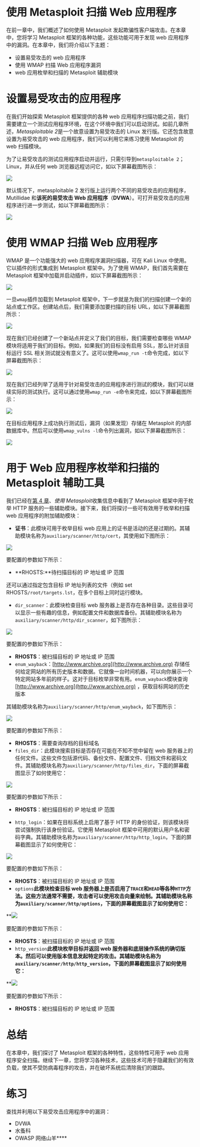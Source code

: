 # 使用 Metasploit 扫描 Web 应用程序

在前一章中，我们概述了如何使用 Metasploit 发起欺骗性客户端攻击。在本章中，您将学习 Metasploit 框架的各种功能，这些功能可用于发现 web 应用程序中的漏洞。在本章中，我们将介绍以下主题：

*   设置易受攻击的 web 应用程序
*   使用 WMAP 扫描 Web 应用程序漏洞
*   web 应用枚举和扫描的 Metasploit 辅助模块

# 设置易受攻击的应用程序

在我们开始探索 Metasploit 框架提供的各种 web 应用程序扫描功能之前，我们需要建立一个测试应用程序环境，在这个环境中我们可以启动测试。如前几章所述，*Metasploitable 2*是一个故意设置为易受攻击的 Linux 发行版。它还包含故意设置为易受攻击的 web 应用程序，我们可以利用它来练习使用 Metasploit 的 web 扫描模块。

为了让易受攻击的测试应用程序启动并运行，只需引导到`metasploitable 2`；Linux，并从任何 web 浏览器远程访问它，如以下屏幕截图所示：

![](img/2257bed3-cc62-46d1-a14d-4488912ffc65.jpg)

默认情况下，metasploitable 2 发行版上运行两个不同的易受攻击的应用程序，Mutillidae 和**该死的易受攻击 Web 应用程序**（**DVWA**）。可打开易受攻击的应用程序进行进一步测试，如以下屏幕截图所示：

![](img/1554dfaf-ef84-4a60-b2dd-918205226acf.jpg)

# 使用 WMAP 扫描 Web 应用程序

WMAP 是一个功能强大的 web 应用程序漏洞扫描器，可在 Kali Linux 中使用。它以插件的形式集成到 Metasploit 框架中。为了使用 WMAP，我们首先需要在 Metasploit 框架中加载并启动插件，如以下屏幕截图所示：

![](img/696e9e17-1793-4d66-8be4-4e7286f99a1c.jpg)

一旦`wmap`插件加载到 Metasploit 框架中，下一步就是为我们的扫描创建一个新的站点或工作区。创建站点后，我们需要添加要扫描的目标 URL，如以下屏幕截图所示：

![](img/9e8073bf-3952-4d47-8876-eb00b0b5f1a2.jpg)

现在我们已经创建了一个新站点并定义了我们的目标，我们需要检查哪些 WMAP 模块将适用于我们的目标。例如，如果我们的目标没有启用 SSL，那么针对该目标运行 SSL 相关测试就没有意义了。这可以使用`wmap_run -t`命令完成，如以下屏幕截图所示：

![](img/ceff14a2-3635-45b5-9a56-3c2dfce6fed6.jpg)

现在我们已经列举了适用于针对易受攻击的应用程序进行测试的模块，我们可以继续实际的测试执行。这可以通过使用`wmap_run -e`命令来完成，如以下屏幕截图所示：

![](img/b668b474-7699-4a2d-981a-31b490e12ed8.jpg)

在目标应用程序上成功执行测试后，漏洞（如果发现）存储在 Metasploit 的内部数据库中。然后可以使用`wmap_vulns -l`命令列出漏洞，如以下屏幕截图所示：

![](img/cde1f4fd-8c23-4bae-976a-7b0feeeaf2e2.jpg)

# 用于 Web 应用程序枚举和扫描的 Metasploit 辅助工具

我们已经在[第 4 章](07.html)、*使用 Metasploit*收集信息中看到了 Metasploit 框架中用于枚举 HTTP 服务的一些辅助模块。接下来，我们将探讨一些可有效用于枚举和扫描 web 应用程序的附加辅助模块：

*   **证书**：此模块可用于枚举目标 web 应用上的证书是活动的还是过期的。其辅助模块名称为`auxiliary/scanner/http/cert`，其使用如下图所示：

![](img/7a7f4c2d-0540-4327-92c9-b8246254c8fe.jpg)

要配置的参数如下所示：

*   **RHOSTS:**待扫描目标的 IP 地址或 IP 范围

还可以通过指定包含目标 IP 地址列表的文件（例如 set RHOSTS`/root/targets.lst`，在多个目标上同时运行模块。

*   `dir_scanner`：此模块检查目标 web 服务器上是否存在各种目录。这些目录可以显示一些有趣的信息，例如配置文件和数据库备份。其辅助模块名称为`auxiliary/scanner/http/dir_scanner`，如下图所示：

![](img/439145d9-c2af-4738-b13e-f37a5ce72d40.jpg)

要配置的参数如下所示：

*   **RHOSTS**：被扫描目标的 IP 地址或 IP 范围
*   `enum_wayback`：[http://www.archive.org](http://www.archive.org) 存储任何给定网站的所有历史版本和数据。它就像一台时间机器，可以向你展示一个特定网站多年前的样子。这对于目标枚举非常有用。`enum_wayback`模块查询[http://www.archive.org](http://www.archive.org) ，获取目标网站的历史版本

其辅助模块名称为`auxiliary/scanner/http/enum_wayback`，如下图所示：

![](img/eac308d0-8420-4e7c-9768-a89c3f995f2f.jpg)

要配置的参数如下所示：

*   **RHOSTS**：需要查询存档的目标域名
*   `files_dir`：此模块搜索目标是否存在可能在不知不觉中留在 web 服务器上的任何文件。这些文件包括源代码、备份文件、配置文件、归档文件和密码文件。其辅助模块名称为`auxiliary/scanner/http/files_dir`，下面的屏幕截图显示了如何使用它：

![](img/b1ad24dd-ad33-4ae8-98be-d7141345cf3e.jpg)

要配置的参数如下所示：

*   **RHOSTS**：被扫描目标的 IP 地址或 IP 范围

*   `http_login`：如果在目标系统上启用了基于 HTTP 的身份验证，则该模块将尝试强制执行该身份验证。它使用 Metasploit 框架中可用的默认用户名和密码字典。其辅助模块名称为`auxiliary/scanner/http/http_login`，下面的屏幕截图显示了如何使用它：

![](img/d9b8234d-a8c7-4d43-9057-7fcbd6a0099a.jpg)

要配置的参数如下所示：

*   **RHOSTS**：被扫描目标的 IP 地址或 IP 范围
*   `options`**此模块检查目标 web 服务器上是否启用了`TRACE`和`HEAD`等各种`HTTP`方法。这些方法通常不需要，攻击者可以使用攻击向量来绘制。其辅助模块名称为`auxiliary/scanner/http/options`，下面的屏幕截图显示了如何使用它：**

 **![](img/19e3d025-9143-40ed-abbe-fbdf8fb88cac.jpg)

要配置的参数如下所示：

*   **RHOSTS**：被扫描目标的 IP 地址或 IP 范围
*   `http_version`**此模块枚举目标并返回 web 服务器和底层操作系统的确切版本。然后可以使用版本信息发起特定的攻击。其辅助模块名称为`auxiliary/scanner/http/http_version`，下面的屏幕截图显示了如何使用它：**

 **![](img/f30527d8-9968-482a-b66c-184d94039659.jpg)

要配置的参数如下所示：

*   **RHOSTS**：被扫描目标的 IP 地址或 IP 范围

# 总结

在本章中，我们探讨了 Metasploit 框架的各种特性，这些特性可用于 web 应用程序安全扫描。继续下一章，您将学习各种技术，这些技术可用于隐藏我们的有效负载，使其不受防病毒程序的攻击，并在破坏系统后清除我们的跟踪。

# 练习

查找并利用以下易受攻击应用程序中的漏洞：

*   DVWA
*   水蚤科
*   OWASP 网络山羊****